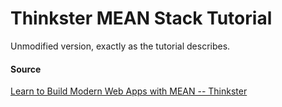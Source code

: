 # Thinkster MEAN Stack Tutorial

Unmodified version, exactly as the tutorial describes.

#### Source
[Learn to Build Modern Web Apps with MEAN -- Thinkster](https://thinkster.io/tutorials/mean-stack)